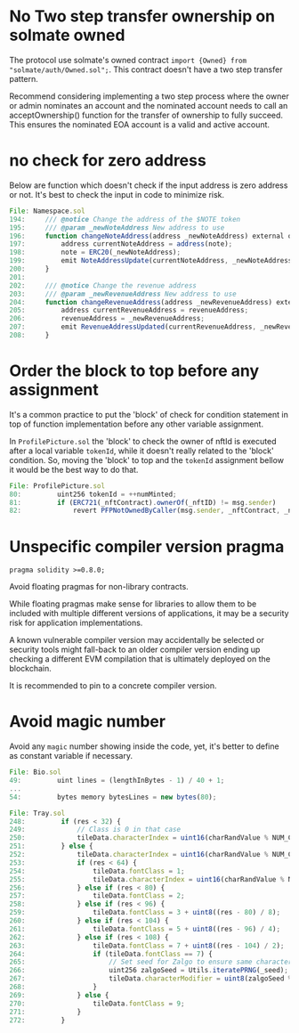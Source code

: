# No Two step transfer ownership on solmate owned

The protocol use solmate's owned contract `import {Owned} from "solmate/auth/Owned.sol";`. This contract doesn't have a two step transfer pattern.

Recommend considering implementing a two step process where the owner or admin nominates an account and the nominated account needs to call an acceptOwnership() function for the transfer of ownership to fully succeed. This ensures the nominated EOA account is a valid and active account.

# no check for zero address

Below are function which doesn't check if the input address is zero address or not. It's best to check the input in code to minimize risk.

```js
File: Namespace.sol
194:     /// @notice Change the address of the $NOTE token
195:     /// @param _newNoteAddress New address to use
196:     function changeNoteAddress(address _newNoteAddress) external onlyOwner {
197:         address currentNoteAddress = address(note);
198:         note = ERC20(_newNoteAddress);
199:         emit NoteAddressUpdate(currentNoteAddress, _newNoteAddress);
200:     }
201:
202:     /// @notice Change the revenue address
203:     /// @param _newRevenueAddress New address to use
204:     function changeRevenueAddress(address _newRevenueAddress) external onlyOwner {
205:         address currentRevenueAddress = revenueAddress;
206:         revenueAddress = _newRevenueAddress;
207:         emit RevenueAddressUpdated(currentRevenueAddress, _newRevenueAddress);
208:     }
```

# Order the block to top before any assignment

It's a common practice to put the 'block' of check for condition statement in top of function implementation before any other variable assignment.

In `ProfilePicture.sol` the 'block' to check the owner of nftId is executed after a local variable `tokenId`, while it doesn't really related to the 'block' condition. So, moving the 'block' to top and the `tokenId` assignment bellow it would be the best way to do that.

```js
File: ProfilePicture.sol
80:         uint256 tokenId = ++numMinted;
81:         if (ERC721(_nftContract).ownerOf(_nftID) != msg.sender)
82:             revert PFPNotOwnedByCaller(msg.sender, _nftContract, _nftID);
```

# Unspecific compiler version pragma

```solidity
pragma solidity >=0.8.0;
```

Avoid floating pragmas for non-library contracts.

While floating pragmas make sense for libraries to allow them to be included with multiple different versions of applications, it may be a security risk for application implementations.

A known vulnerable compiler version may accidentally be selected or security tools might fall-back to an older compiler version ending up checking a different EVM compilation that is ultimately deployed on the blockchain.

It is recommended to pin to a concrete compiler version.

# Avoid magic number

Avoid any `magic` number showing inside the code, yet, it's better to define as constant variable if necessary.

```js
File: Bio.sol
49:         uint lines = (lengthInBytes - 1) / 40 + 1;
...
54:         bytes memory bytesLines = new bytes(80);

File: Tray.sol
248:         if (res < 32) {
249:             // Class is 0 in that case
250:             tileData.characterIndex = uint16(charRandValue % NUM_CHARS_EMOJIS);
251:         } else {
252:             tileData.characterIndex = uint16(charRandValue % NUM_CHARS_LETTERS);
253:             if (res < 64) {
254:                 tileData.fontClass = 1;
255:                 tileData.characterIndex = uint16(charRandValue % NUM_CHARS_LETTERS_NUMBERS);
256:             } else if (res < 80) {
257:                 tileData.fontClass = 2;
258:             } else if (res < 96) {
259:                 tileData.fontClass = 3 + uint8((res - 80) / 8);
260:             } else if (res < 104) {
261:                 tileData.fontClass = 5 + uint8((res - 96) / 4);
262:             } else if (res < 108) {
263:                 tileData.fontClass = 7 + uint8((res - 104) / 2);
264:                 if (tileData.fontClass == 7) {
265:                     // Set seed for Zalgo to ensure same characters will be always generated for this tile
266:                     uint256 zalgoSeed = Utils.iteratePRNG(_seed);
267:                     tileData.characterModifier = uint8(zalgoSeed % 256);
268:                 }
269:             } else {
270:                 tileData.fontClass = 9;
271:             }
272:         }

```
